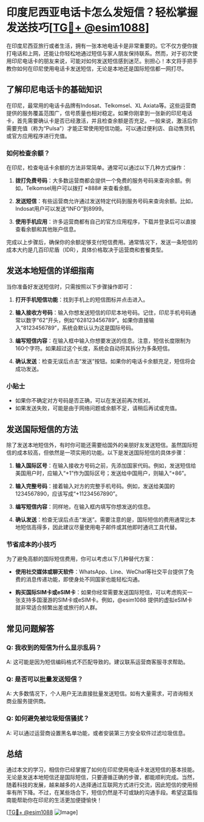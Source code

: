 # 印度尼西亚电话卡怎么发短信？轻松掌握发送技巧[[TG💪+ @esim1088](https://t.me/s/esim1088)]

在印度尼西亚旅行或者生活，拥有一张本地电话卡是非常重要的。它不仅方便你拨打电话和上网，还能让你轻松地通过短信与家人朋友保持联系。然而，对于初次使用印尼电话卡的朋友来说，可能对如何发送短信感到迷茫。别担心！本文将手把手教你如何在印尼使用电话卡发送短信，无论是本地还是国际短信都一网打尽。

## 了解印尼电话卡的基础知识

在印尼，最常用的电话卡品牌有Indosat、Telkomsel、XL Axiata等。这些运营商提供的服务覆盖范围广，信号质量也相对稳定。如果你刚拿到一张新的印尼电话卡，首先需要确认卡是否已经激活，并且检查余额是否充足。一般来说，激活后你需要充值（称为“Pulsa”）才能正常使用短信功能。可以通过便利店、自动售货机或官方应用程序进行充值。

### 如何检查余额？

在印尼，检查电话卡余额的方法非常简单。通常可以通过以下几种方式操作：

1. **拨打免费号码**：大多数运营商都会提供一个免费的服务号码来查询余额。例如，Telkomsel用户可以拨打 *888# 来查看余额。
   
2. **发送短信**：有些运营商允许通过发送特定代码到服务号码来查询余额。比如，Indosat用户可以发送“INFO”到8999。

3. **使用手机应用**：许多运营商都有自己的官方应用程序，下载并登录后可以直接查看余额和其他账户信息。

完成以上步骤后，确保你的余额足够支付短信费用。通常情况下，发送一条短信的成本大约是几百印尼盾（IDR），具体价格取决于运营商和套餐类型。

## 发送本地短信的详细指南

当你准备好发送短信时，只需按照以下步骤操作即可：

1. **打开手机短信功能**：找到手机上的短信图标并点击进入。
   
2. **输入接收方号码**：输入你想发送短信的印尼本地号码。记住，印尼手机号码通常以数字“62”开头，例如“628123456789”。如果你直接输入“8123456789”，系统会默认认为这是国际号码。

3. **编写短信内容**：在输入框中输入你想要发送的信息。注意，短信长度限制为160个字符。如果超过这个长度，系统会自动将其拆分为多条短信。

4. **确认发送**：检查无误后点击“发送”按钮。如果你的电话卡余额充足，短信将会成功发送。

### 小贴士

- 如果你不确定对方号码是否正确，可以在发送前再次核对。
- 如果发送失败，可能是由于网络问题或余额不足，请稍后再试或充值。

## 发送国际短信的方法

除了发送本地短信外，有时你可能还需要给国外的亲朋好友发送短信。虽然国际短信的成本较高，但依然是一项实用的功能。以下是发送国际短信的具体步骤：

1. **输入国际区号**：在输入接收方号码之前，先添加国家代码。例如，发送短信给美国用户时，应输入“+1”作为国际区号；发送给中国用户，则输入“+86”。

2. **输入完整号码**：接着输入对方的完整手机号码。例如，发送给美国的1234567890，应该写成“+11234567890”。

3. **编写短信内容**：同样地，在输入框内填写你想发送的信息。

4. **确认发送**：检查无误后点击“发送”。需要注意的是，国际短信的费用通常比本地短信高得多，因此建议尽量使用电子邮件或其他即时通讯工具代替。

### 节省成本的小技巧

为了避免高额的国际短信费用，你可以考虑以下几种替代方案：

- **使用社交媒体或聊天软件**：WhatsApp、Line、WeChat等社交平台提供了免费的消息传递功能，即使身处不同国家也能轻松沟通。
  
- **购买国际SIM卡或eSIM卡**：如果你经常需要发送国际短信，可以考虑购买一张支持多国漫游的SIM卡或eSIM卡。例如，@esim1088 提供的虚拟eSIM卡就非常适合频繁出差或旅行的人群。

## 常见问题解答

### Q: 我收到的短信为什么显示乱码？
A: 这可能是因为短信编码格式不匹配导致的。建议联系运营商客服寻求帮助。

### Q: 是否可以批量发送短信？
A: 大多数情况下，个人用户无法直接批量发送短信。如有大量需求，可咨询相关商业服务提供商。

### Q: 如何避免被垃圾短信骚扰？
A: 可以通过运营商设置黑名单功能，或者安装第三方安全软件过滤垃圾信息。

## 总结

通过本文的学习，相信你已经掌握了如何在印尼使用电话卡发送短信的基本技能。无论是发送本地短信还是国际短信，只要遵循正确的步骤，都能顺利完成。当然，随着科技的发展，越来越多的人选择通过互联网方式进行交流，因此短信的使用频率有所下降。不过，在某些场合下，短信仍然是不可或缺的沟通手段。希望这篇指南能帮助你在印尼的生活更加便捷愉快！

[[TG💪+ @esim1088](https://t.me/s/esim1088) ![Image](https://i.postimg.cc/4NQfJmqS/Snipaste-2025-05-13-00-14-12.png)]